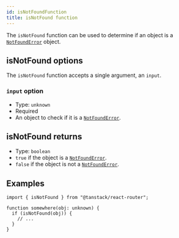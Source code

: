 ```yaml
---
id: isNotFoundFunction
title: isNotFound function
---
```


The `isNotFound` function can be used to determine if an object is a [`NotFoundError`](../NotFoundErrorType.md) object.

## isNotFound options

The `isNotFound` function accepts a single argument, an `input`.

### `input` option

- Type: `unknown`
- Required
- An object to check if it is a [`NotFoundError`](../NotFoundErrorType.md).

## isNotFound returns

- Type: `boolean`
- `true` if the object is a [`NotFoundError`](../NotFoundErrorType.md).
- `false` if the object is not a [`NotFoundError`](../NotFoundErrorType.md).

## Examples

```tsx
import { isNotFound } from "@tanstack/react-router";

function somewhere(obj: unknown) {
  if (isNotFound(obj)) {
    // ...
  }
}
```
